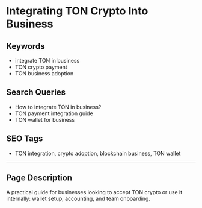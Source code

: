 # Integrating TON Crypto Into Business

## Keywords
- integrate TON in business
- TON crypto payment
- TON business adoption

## Search Queries
- How to integrate TON in business?
- TON payment integration guide
- TON wallet for business

## SEO Tags
- TON integration, crypto adoption, blockchain business, TON wallet

---

## Page Description
A practical guide for businesses looking to accept TON crypto or use it internally: wallet setup, accounting, and team onboarding.